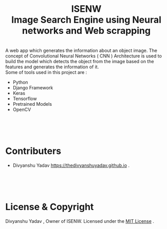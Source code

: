 <h1 align="center"> ISENW <br> Image Search Engine using Neural networks and Web scrapping </h1>

<br />
A web app which generates the information about an object image. The concept of Convolutional Neural Networks ( CNN ) Architecture is used to build the model which detects the object from the image based on the features and generates the information of it.
<br> 
Some of tools used in this project are :

* Python <br>
* Django Framework <br>
* Keras <br>
* Tensorflow <br>
* Pretrained Models <br>
* OpenCV 

<br />
<br />
<br />

# Contributers
   * Divyanshu Yadav https://thedivyanshuyadav.github.io .
   
<br />
<br />
<br />

 # License & Copyright 
Divyanshu Yadav , Owner of ISENW.
Licensed under the [MIT License](/LICENSE) .

